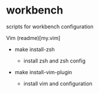 # workbench
scripts for workbench configuration

Vim (readme)[my.vim]


* make install-zsh
    - install zsh and zsh config

* make install-vim-plugin
    - install vim and configuration

